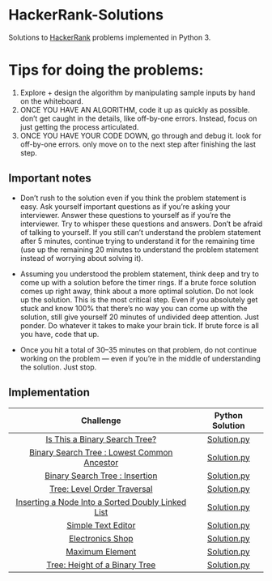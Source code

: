 # HackerRank-Solutions

Solutions to [HackerRank](https://www.hackerrank.com) problems implemented in Python 3.

# Tips for doing the problems:

1. Explore + design the algorithm by manipulating sample inputs by hand on the whiteboard.
2. ONCE YOU HAVE AN ALGORITHM, code it up as quickly as possible. don’t get caught in the details, like off-by-one errors. 
   Instead, focus on just getting the process articulated.
3. ONCE YOU HAVE YOUR CODE DOWN, go through and debug it. look for off-by-one errors.
   only move on to the next step after finishing the last step.

 ## Important notes
    
  - Don’t rush to the solution even if you think the problem statement is easy. Ask yourself important questions as if you’re asking your interviewer. Answer  these questions to yourself as if you’re the interviewer. Try to whisper these questions and answers. Don’t be afraid of talking to yourself. If you still can’t understand the problem statement after 5 minutes, continue trying to understand it for the remaining time (use up the remaining 20 minutes to understand the problem statement instead of worrying about solving it).
  
  - Assuming you understood the problem statement, think deep and try to come up with a solution before the timer rings. If a brute force solution comes up right away, think about a more optimal solution. Do not look up the solution. This is the most critical step. Even if you absolutely get stuck and know 100% that there’s no way you can come up with the solution, still give yourself 20 minutes of undivided deep attention. Just ponder. Do whatever it takes to make your brain tick. If brute force is all you have, code that up.
  
  - Once you hit a total of 30–35 minutes on that problem, do not continue working on the problem — even if you’re in the middle of understanding the solution. Just stop.


## Implementation

|  Challenge | Python Solution
|:-------------:|:--------------------:|
|[Is This a Binary Search Tree?](https://www.hackerrank.com/challenges/is-binary-search-tree/problem)| [Solution.py](https://github.com/nezlobnaya/hackerrank_solutions/blob/main/is_BST.py)
|[Binary Search Tree : Lowest Common Ancestor](https://www.hackerrank.com/challenges/binary-search-tree-lowest-common-ancestor/problem)| [Solution.py](https://github.com/nezlobnaya/hackerrank_solutions/blob/main/lowest_common_ancestor.py)
|[Binary Search Tree : Insertion](https://www.hackerrank.com/challenges/binary-search-tree-insertion/problem)| [Solution.py](https://github.com/nezlobnaya/hackerrank_solutions/blob/main/bst_insertion.py)
|[Tree: Level Order Traversal](https://www.hackerrank.com/challenges/tree-level-order-traversal/problem)| [Solution.py](https://github.com/nezlobnaya/hackerrank_solutions/blob/main/level_order_traversal.py)
|[Inserting a Node Into a Sorted Doubly Linked List](https://www.hackerrank.com/challenges/insert-a-node-into-a-sorted-doubly-linked-list/problem)| [Solution.py](https://github.com/nezlobnaya/hackerrank_solutions/blob/main/insert_node_dll.py)
|[Simple Text Editor](https://www.hackerrank.com/challenges/electronics-shop/problem)| [Solution.py](https://github.com/nezlobnaya/hackerrank_solutions/blob/main/simple_text_editor.py)
|[Electronics Shop](https://www.hackerrank.com/challenges/simple-text-editor/problem)| [Solution.py](https://github.com/nezlobnaya/hackerrank_solutions/blob/main/electronics_shop/electronics_shop.py)
|[Maximum Element](https://www.hackerrank.com/challenges/maximum-element/problem)| [Solution.py](https://github.com/nezlobnaya/hackerrank_solutions/blob/main/max_element.py)
|[Tree: Height of a Binary Tree](https://www.hackerrank.com/challenges/tree-height-of-a-binary-tree/problem)| [Solution.py](https://github.com/nezlobnaya/hackerrank_solutions/blob/main/height_of_binary_tree.py)


